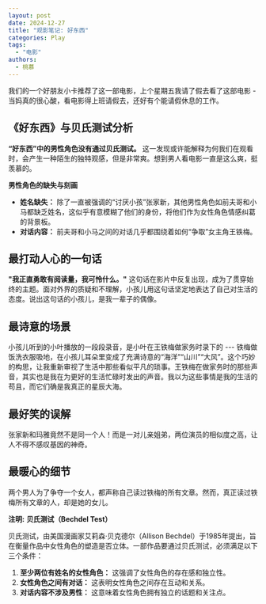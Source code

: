 ```yaml
---
layout: post
date: 2024-12-27
title: "观影笔记: 好东西"
categories: Play
tags:
  - "电影"
authors: 
  - 桃慕
---
```


我们的一个好朋友小卡推荐了这一部电影，上个星期五我请了假去看了这部电影 - 当妈真的很心酸，看电影得上班请假去，还好有个能请假休息的工作。

## 《好东西》与贝氏测试分析

**“好东西”中的男性角色没有通过贝氏测试。** 这一发现或许能解释为何我们在观看时，会产生一种陌生的独特观感，但是非常爽。想到男人看电影一直是这么爽，挺羡慕的。

**男性角色的缺失与刻画**

* **姓名缺失：** 除了一直被强调的“讨厌小孩”张家新，其他男性角色如前夫哥和小马都缺乏姓名，这似乎有意模糊了他们的身份，将他们作为女性角色情感纠葛的背景板。
* **对话内容：** 前夫哥和小马之间的对话几乎都围绕着如何“争取”女主角王铁梅。


## 最打动人心的一句话

**"我正直勇敢有阅读量，我可怜什么。"** 这句话在影片中反复出现，成为了贯穿始终的主题。面对外界的质疑和不理解，小孩儿用这句话坚定地表达了自己对生活的态度。说出这句话的小孩儿，是我一辈子的偶像。

## 最诗意的场景

小孩儿听到的小叶播放的一段段录音，是小叶在王铁梅做家务时录下的 --- 铁梅做饭洗衣服吸地，在小孩儿耳朵里变成了充满诗意的“海洋”“山川”“大风”。这个巧妙的构思，让我重新审视了生活中那些看似平凡的琐事。王铁梅在做家务时的那些声音，其实也是我在为更好的生活忙碌时发出的声音。我以为这些事情是我的生活的苟且，而它们确是我真正的星辰大海。

## 最好笑的误解

张家新和玛雅竟然不是同一个人！而是一对儿亲姐弟，两位演员的相似度之高，让人不得不感叹基因的神奇。

## 最暖心的细节

两个男人为了争夺一个女人，都声称自己读过铁梅的所有文章。然而，真正读过铁梅所有文章的人，却是她的女儿。


**注明:**
**贝氏测试（Bechdel Test）**

贝氏测试，由美国漫画家艾莉森·贝克德尔（Allison Bechdel）于1985年提出，旨在衡量作品中女性角色的塑造是否立体。一部作品要通过贝氏测试，必须满足以下三个条件：

1. **至少两位有姓名的女性角色：** 这强调了女性角色的存在感和独立性。
2. **女性角色之间有对话：** 这表明女性角色之间存在互动和关系。
3. **对话内容不涉及男性：** 这意味着女性角色拥有独立的话题和关注点。





